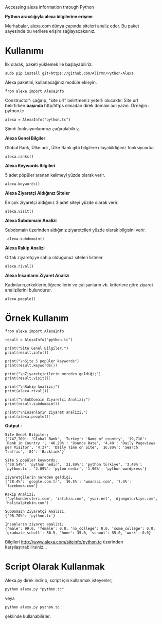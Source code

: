 Accessing alexa information through Python

**Python aracılığıyla alexa bilgilerine erişme**

Merhabalar, alexa.com dünya çapında siteleri analiz eder. Bu paket sayesinde bu verilere erişim sağlayacaksınız.

# Kullanımı

İlk olarak, paketi yüklemek ile başlayabiliriz.

    sudo pip install git+https://github.com/AliYmn/Python-Alexa

Alexa paketini, kullanacağınız modüle ekleyin.

    from alexa import AlexaInfo

Constructor'ı çağırıp, "site url" belirtmeniz yeterli olucaktır. Site url belirtirken
**başında** http/https olmadan direk domain adı yazın. Örneğin : python.tc
 
    alexa = AlexaInfo("python.tc")

Şimdi fonksiyonlarımızı çağıralabiliriz.

**Alexa Genel Bilgiler**

Global Rank, Ülke adı , Ülke Rank gibi bilgilere ulaşabildiğiniz fonksiyondur.

    alexa.ranks()
    
 **Alexa Keywords Bilgileri**
 
 5 adet pöpüler aranan kelimeyi yüzde olarak verir.
 
    alexa.keywords()

**Alexa Ziyaretçi Aldığınız Siteler**

En çok ziyaretçi aldığınız 3 adet siteyi yüzde olarak verir.

    alexa.visit()
    
 **Alexa Subdomain Analizi**
 
 Subdomain üzerinden aldığınız ziyaretçileri yüzde olarak bilgisini verir.
 
     alexa.subdomain()

**Alexa Rakip Analizi**

Ortak ziyaretçiye sahip olduğunuz siteleri listeler.

    alexa.rival()

 **Alexa İnsanların Ziyaret Analizi**
 
 Kadınların,erkeklerin,öğrencilerin ve çalışanların vb. kriterlere göre ziyaret analizilerini bulundurur.
 
    alexa.people()
    
    
    
# Örnek Kullanım

    from alexa import AlexaInfo
    
    result = AlexaInfo("python.tc")
    
    print("Site Genel Bilgiler;")
    print(result.info())
    
    print("\nSite 5 popüler keywords")
    print(result.keywords())
    
    print("\nZiyaretçicilerin nereden geldiği;")
    print(result.visit())
    
    print("\nRakip Analizi;")
    print(alexa.rival())
    
    print("\nSubDomain Ziyaretçi Analizi;")
    print(result.subdomain())
    
    print("\nİnsanların ziyaret analizi;")
    print(alexa.people())


**Output :**

    Site Genel Bilgiler;
    {'747,709': 'Global Rank', 'Turkey': 'Name of country', '19,718': 'Rank in Country ', '46.20%': 'Bounce Rate', '4.40': 'Daily Pageviews per Visitor', '4:37': 'Daily Time on Site', '16.80%': 'Search Traffic', '84': 'Backlink'}
    
    Site 5 popüler keywords;
    {'50.54%': 'python nedir', '21.89%': 'python türkiye', '3.49%': 'python.tc', '2.09%': 'pyton nedir', '1.90%': 'python wordpress'}
    
    Ziyaretçilerin nereden geldiği;
    {'28.4%': 'google.com.tr', '10.5%': 'wmaraci.com', '7.4%': 'facebook.com'}
    
    Rakip Analizi;
    ('pythondersleri.com', 'istihza.com', 'ysar.net', 'djangoturkiye.com', 'halitalptekin.com')
    
    SubDomain Ziyaretçi Analizi;
    {'98.70%': 'python.tc'}
    
    İnsanların ziyaret analizi;
    {'male': 99.0, 'female': 0.0, 'no_college': 0.0, 'some_college': 0.0, 'graduate_scholl': 80.5, 'home': 35.0, 'school': 85.0, 'work': 0.0}

    
 Bilgileri http://www.alexa.com/siteinfo/python.tc üzerinden karşılaştırabilirsiniz...

# Script Olarak Kullanmak

Alexa.py direk indirip, script için kullanmak isteyenler;

    python alexa.py "python.tc"

veya

    python alexa.py python.tc

şeklinde kullanabilirler.
